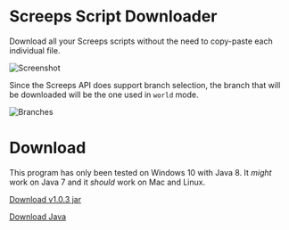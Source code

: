 # Screeps Script Downloader
Download all your Screeps scripts without the need to copy-paste each individual file.

![Screenshot](http://i.imgur.com/ISZYnK4.png)

Since the Screeps API does support branch selection, the branch that will be downloaded will be the one used in `world` mode.

![Branches](http://i.imgur.com/YTJirMC.png)

# Download
This program has only been tested on Windows 10 with Java 8. It _might_ work on Java 7 and it _should_ work on Mac and Linux.

[Download v1.0.3 jar](https://github.com/Frederikam/Screeps-Script-Downloader/releases/tag/v1.0.3)

[Download Java](https://www.java.com/en/)
